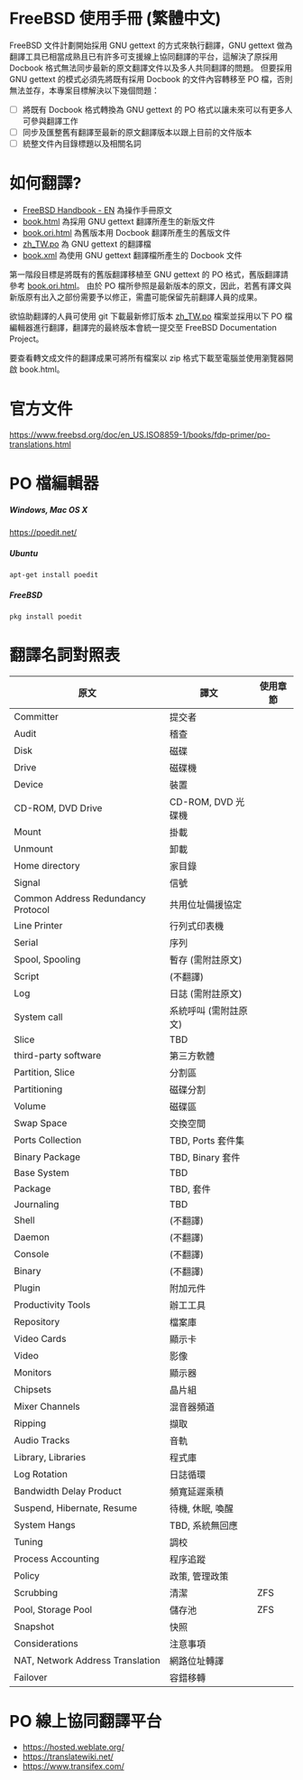 # FreeBSD 使用手冊 (繁體中文)

FreeBSD 文件計劃開始採用 GNU gettext 的方式來執行翻譯，GNU gettext 做為翻譯工具已相當成熟且已有許多可支援線上協同翻譯的平台，這解決了原採用 Docbook 格式無法同步最新的原文翻譯文件以及多人共同翻譯的問題。
但要採用 GNU gettext 的模式必須先將既有採用 Docbook 的文件內容轉移至 PO 檔，否則無法並存，本專案目標解決以下幾個問題：

- [ ] 將既有 Docbook 格式轉換為 GNU gettext 的 PO 格式以讓未來可以有更多人可參與翻譯工作
- [ ] 同步及匯整舊有翻譯至最新的原文翻譯版本以跟上目前的文件版本
- [ ] 統整文件內目錄標題以及相關名詞

# 如何翻譯?
* [FreeBSD Handbook - EN](https://www.freebsd.org/doc/en_US.ISO8859-1/books/handbook/) 為操作手冊原文
* [book.html](book.html) 為採用 GNU gettext 翻譯所產生的新版文件
* [book.ori.html](book.ori.html) 為舊版本用 Docbook 翻譯所產生的舊版文件
* [zh_TW.po](zh_TW.po) 為 GNU gettext 的翻譯檔
* [book.xml](book.xml) 為使用 GNU gettext 翻譯檔所產生的 Docbook 文件

第一階段目標是將既有的舊版翻譯移植至 GNU gettext 的 PO 格式，舊版翻譯請參考 [book.ori.html](book.ori.html)。
由於 PO 檔所參照是最新版本的原文，因此，若舊有譯文與新版原有出入之部份需要予以修正，需盡可能保留先前翻譯人員的成果。

欲協助翻譯的人員可使用 git 下載最新修訂版本 [zh_TW.po](zh_TW.po) 檔案並採用以下 PO 檔編輯器進行翻譯，翻譯完的最終版本會統一提交至 FreeBSD Documentation Project。

要查看轉文成文件的翻譯成果可將所有檔案以 zip 格式下載至電腦並使用瀏覽器開啟 book.html。

# 官方文件
https://www.freebsd.org/doc/en_US.ISO8859-1/books/fdp-primer/po-translations.html

# PO 檔編輯器

##### Windows, Mac OS X
https://poedit.net/
##### Ubuntu
```
apt-get install poedit
```
##### FreeBSD
```
pkg install poedit
```

# 翻譯名詞對照表
| 原文  | 譯文 | 使用章節 |
| ------------- | ------------- | ------------ |
| Committer | 提交者 ||
| Audit | 稽查 | |
| Disk | 磁碟 ||
| Drive | 磁碟機 ||
| Device | 裝置 ||
| CD-ROM, DVD Drive | CD-ROM, DVD 光碟機 ||
| Mount | 掛載 ||
| Unmount | 卸載 ||
| Home directory | 家目錄 ||
| Signal | 信號 ||
| Common Address Redundancy Protocol | 共用位址備援協定 |||
| Line Printer | 行列式印表機 ||
| Serial | 序列 ||
| Spool, Spooling | 暫存 (需附註原文) ||
| Script | (不翻譯) ||
| Log | 日誌 (需附註原文) ||
| System call | 系統呼叫 (需附註原文) ||
| Slice  | TBD ||
| third-party software | 第三方軟體 ||
| Partition, Slice | 分割區 ||
| Partitioning | 磁碟分割 ||
| Volume | 磁碟區 ||
| Swap Space | 交換空間 ||
| Ports Collection | TBD, Ports 套件集 ||
| Binary Package | TBD, Binary 套件 ||
| Base System | TBD ||
| Package | TBD, 套件 ||
| Journaling | TBD | |
| Shell | (不翻譯) ||
| Daemon | (不翻譯) ||
| Console | (不翻譯) ||
| Binary | (不翻譯) ||
| Plugin | 附加元件 ||
| Productivity Tools | 辦工工具 ||
| Repository | 檔案庫 ||
| Video Cards | 顯示卡 ||
| Video | 影像 ||
| Monitors | 顯示器 ||
| Chipsets | 晶片組 ||
| Mixer Channels | 混音器頻道 ||
| Ripping | 擷取 ||
| Audio Tracks | 音軌 ||
| Library, Libraries | 程式庫 | |
| Log Rotation | 日誌循環 ||
| Bandwidth Delay Product | 頻寬延遲乘積 ||
| Suspend, Hibernate, Resume | 待機, 休眠, 喚醒 ||
| System Hangs | TBD, 系統無回應 ||
| Tuning | 調校 ||
| Process Accounting | 程序追蹤 ||
| Policy | 政策, 管理政策 ||
| Scrubbing | 清潔 | ZFS |
| Pool, Storage Pool | 儲存池 | ZFS |
| Snapshot | 快照 |  |
| Considerations | 注意事項 | |
| NAT, Network Address Translation | 網路位址轉譯 ||
| Failover | 容錯移轉 ||

# PO 線上協同翻譯平台
* https://hosted.weblate.org/
* https://translatewiki.net/
* https://www.transifex.com/
